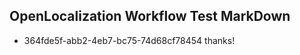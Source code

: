 ## OpenLocalization Workflow Test MarkDown
* 364fde5f-abb2-4eb7-bc75-74d68cf78454 thanks!

<!--HONumber=Sep16_HO1-->


